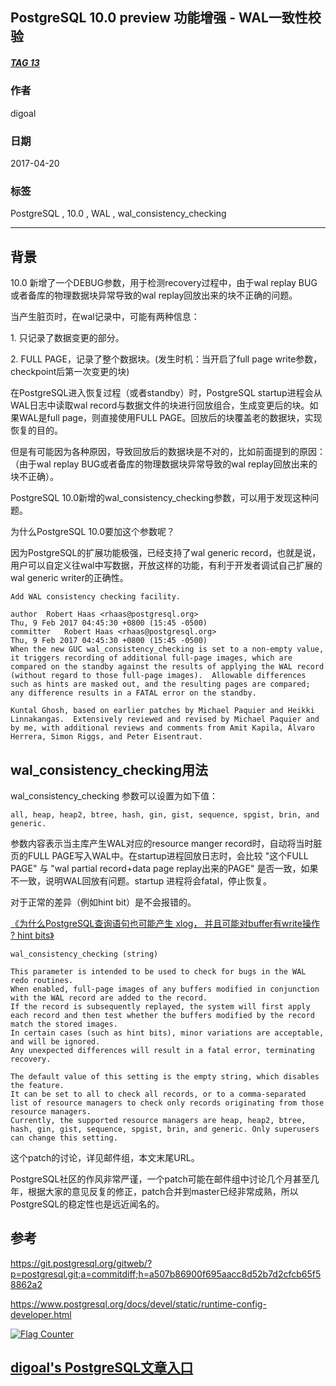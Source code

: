 ## PostgreSQL 10.0 preview 功能增强 - WAL一致性校验  
##### [TAG 13](../class/13.md)        
                                  
### 作者                                     
digoal                             
                              
### 日期                                                                                                 
2017-04-20                            
                                 
### 标签                              
PostgreSQL , 10.0 , WAL , wal_consistency_checking  
                                                                                                    
----                                                                                              
                                                                                                       
## 背景  
10.0 新增了一个DEBUG参数，用于检测recovery过程中，由于wal replay BUG或者备库的物理数据块异常导致的wal replay回放出来的块不正确的问题。  
  
当产生脏页时，在wal记录中，可能有两种信息：  
  
1\. 只记录了数据变更的部分。  
  
2\. FULL PAGE，记录了整个数据块。(发生时机：当开启了full page write参数，checkpoint后第一次变更的块)  
  
在PostgreSQL进入恢复过程（或者standby）时，PostgreSQL startup进程会从WAL日志中读取wal record与数据文件的块进行回放组合，生成变更后的块。如果WAL是full page，则直接使用FULL PAGE。回放后的块覆盖老的数据块，实现恢复的目的。  
  
但是有可能因为各种原因，导致回放后的数据块是不对的，比如前面提到的原因：（由于wal replay BUG或者备库的物理数据块异常导致的wal replay回放出来的块不正确）。  
  
PostgreSQL 10.0新增的wal_consistency_checking参数，可以用于发现这种问题。  
  
为什么PostgreSQL 10.0要加这个参数呢？  
  
因为PostgreSQL的扩展功能极强，已经支持了wal generic record，也就是说，用户可以自定义往wal中写数据，开放这样的功能，有利于开发者调试自己扩展的wal generic writer的正确性。  
  
```  
Add WAL consistency checking facility.  
  
author	Robert Haas <rhaas@postgresql.org>	  
Thu, 9 Feb 2017 04:45:30 +0800 (15:45 -0500)  
committer	Robert Haas <rhaas@postgresql.org>	  
Thu, 9 Feb 2017 04:45:30 +0800 (15:45 -0500)  
When the new GUC wal_consistency_checking is set to a non-empty value,  
it triggers recording of additional full-page images, which are  
compared on the standby against the results of applying the WAL record  
(without regard to those full-page images).  Allowable differences  
such as hints are masked out, and the resulting pages are compared;  
any difference results in a FATAL error on the standby.  
  
Kuntal Ghosh, based on earlier patches by Michael Paquier and Heikki  
Linnakangas.  Extensively reviewed and revised by Michael Paquier and  
by me, with additional reviews and comments from Amit Kapila, Álvaro  
Herrera, Simon Riggs, and Peter Eisentraut.  
```  
  
## wal_consistency_checking用法  
wal_consistency_checking 参数可以设置为如下值：  
  
```  
all, heap, heap2, btree, hash, gin, gist, sequence, spgist, brin, and generic.  
```  
  
参数内容表示当主库产生WAL对应的resource manger record时，自动将当时脏页的FULL PAGE写入WAL中。在startup进程回放日志时，会比较 "这个FULL PAGE" 与 "wal partial record+data page replay出来的PAGE" 是否一致，如果不一致，说明WAL回放有问题。startup 进程将会fatal，停止恢复。  
  
对于正常的差异（例如hint bit）是不会报错的。    
  
[《为什么PostgreSQL查询语句也可能产生 xlog， 并且可能对buffer有write操作 ? hint bits》](../201509/20150905_01.md)    
  
```  
wal_consistency_checking (string)  
  
This parameter is intended to be used to check for bugs in the WAL redo routines.   
When enabled, full-page images of any buffers modified in conjunction with the WAL record are added to the record.   
If the record is subsequently replayed, the system will first apply each record and then test whether the buffers modified by the record match the stored images.   
In certain cases (such as hint bits), minor variations are acceptable, and will be ignored.   
Any unexpected differences will result in a fatal error, terminating recovery.  
  
The default value of this setting is the empty string, which disables the feature.   
It can be set to all to check all records, or to a comma-separated list of resource managers to check only records originating from those resource managers.   
Currently, the supported resource managers are heap, heap2, btree, hash, gin, gist, sequence, spgist, brin, and generic. Only superusers can change this setting.  
```  
      
这个patch的讨论，详见邮件组，本文末尾URL。                
                 
PostgreSQL社区的作风非常严谨，一个patch可能在邮件组中讨论几个月甚至几年，根据大家的意见反复的修正，patch合并到master已经非常成熟，所以PostgreSQL的稳定性也是远近闻名的。                         
                 
## 参考                          
https://git.postgresql.org/gitweb/?p=postgresql.git;a=commitdiff;h=a507b86900f695aacc8d52b7d2cfcb65f58862a2  
    
https://www.postgresql.org/docs/devel/static/runtime-config-developer.html  
  
<a rel="nofollow" href="http://info.flagcounter.com/h9V1"  ><img src="http://s03.flagcounter.com/count/h9V1/bg_FFFFFF/txt_000000/border_CCCCCC/columns_2/maxflags_12/viewers_0/labels_0/pageviews_0/flags_0/"  alt="Flag Counter"  border="0"  ></a>  
  
  
  
  
## [digoal's PostgreSQL文章入口](https://github.com/digoal/blog/blob/master/README.md "22709685feb7cab07d30f30387f0a9ae")
  
